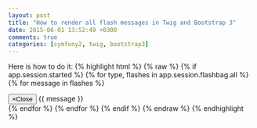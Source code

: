 ```yaml
---
layout: post
title: "How to render all flash messages in Twig and Bootstrap 3"
date: 2015-06-01 13:52:49 +0300
comments: true
categories: [symfony2, twig, bootstrap3]
---
```


Here is how to do it:
{% highlight html %}
{% raw %}
{% if app.session.started %}
    {% for type, flashes in app.session.flashbag.all %}
        {% for message in flashes %}
            <div class="alert alert-{{ type }} alert-dismissible" role="alert">
                <button type="button" class="close" data-dismiss="alert">
                    <span aria-hidden="true">&times;</span><span class="sr-only">Close</span>
                </button>
                {{ message }}
            </div>
        {% endfor %}
    {% endfor %}
{% endif %}
{% endraw %}
{% endhighlight %}